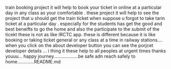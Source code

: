 train booking project 
it will help to book your ticket in online at a particular day in any class as your comfortable .
these project it will help to see the project that u should get the train ticket when suppose u forgot to take tarin ticket at a particular day .
especially for the students has get the good and best beneifts to go the home and also the participate to the submit of the ticekt these is not as like IRCTC app.
these is different
because it is like booking or taking ticket general or any class at a time in railway stations....
when you click on the about developer button you can see the porjcet developer details ...
i thing it these help to all peoples at urgent times thanks youuu...
happy journey...................be safe adn reach safely to home.............README.md
